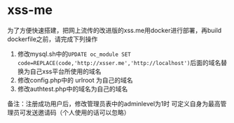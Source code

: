 # xss-me
为了方便快速搭建，把网上流传的改进版的xss.me用docker进行部署，再build dockerfile之前，请完成下列操作

1. 修改mysql.sh中的`UPDATE oc_module SET code=REPLACE(code,'http://xsser.me','http://localhost')`后面的域名替换为自己xss平台所使用的域名
2. 修改config.php中的 urlroot 为自己的域名
3. 修改authtest.php中的域名为自己的域名

备注：注册成功用户后，修改管理员表中的adminlevel为1时 可定义自身为最高管理员可发送邀请码（个人使用的话可以忽略）
